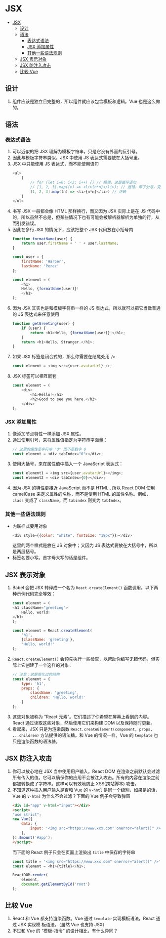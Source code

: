 # JSX


<!-- TOC -->

- [JSX](#jsx)
    - [设计](#设计)
    - [语法](#语法)
        - [表达式语法](#表达式语法)
        - [JSX 添加属性](#jsx-添加属性)
        - [其他一些语法规则](#其他一些语法规则)
    - [JSX 表示对象](#jsx-表示对象)
    - [JSX 防注入攻击](#jsx-防注入攻击)
    - [比较 Vue](#比较-vue)

<!-- /TOC -->


## 设计
1. 组件应该是独立且完整的，所以组件就应该包含模板和逻辑。Vue 也是这么做的。


## 语法
### 表达式语法
1. 可以近似的把 JSX 理解为模板字符串，只是它没有外面的反引号。
2. 因此与模板字符串类似，JSX 中使用 JS 表达式需要放在大括号里。
3. JSX 中只能使用 JS 表达式，而不能使用语句
    ```js
    <ul>
        {
            // for (let i=0; i<3; i++) {} // 报错，这是循环语句
            // [1, 2, 3].map((n) => <li>{n*n}</li>); // 报错，带了分号，变成了语句
            [1, 2, 3].map((n) => <li>{n*n}</li>) // 正确
        }
    </ul>
    ```
3. 书写 JSX 一般都会像 HTML 那样换行，而又因为 JSX 实际上是在 JS 代码中的，所以虽然不总是，但某些情况下也有可能会被解析器解析为单独的行，从而引发错误。
4. 因此在多行 JSX 的情况下，应该把整个 JSX 代码放在小括号内
    ```js
    function formatName(user) {
        return user.firstName + ' ' + user.lastName;
    }

    const user = {
        firstName: 'Harper',
        lastName: 'Perez'
    };

    const element = (
        <h1>
        Hello, {formatName(user)}!
        </h1>
    );
    ```
5. 因为 JSX 其实也是和模板字符串一样的 JS 表达式，所以就可以把它当做普通的 JS 表达式来任意使用
    ```js
    function getGreeting(user) {
        if (user) {
            return <h1>Hello, {formatName(user)}!</h1>;
        }
        return <h1>Hello, Stranger.</h1>;
    }
    ```
6. 如果 JSX 标签是闭合式的，那么你需要在结尾处用 `/>`
    ```js
    const element = <img src={user.avatarUrl} />;
    ```
7. JSX 标签可以相互嵌套
    ```js
    const element = (
        <div>
            <h1>Hello!</h1>
            <h2>Good to see you here.</h2>
        </div>
    );
    ```

### JSX 添加属性
1. 像添加节点特性一样添加 JSX 属性。
2. 通过使用引号，来将属性值指定为字符串字面量：
    ```js
    // 这里的属性是字符串 "0" 而不是数字 0
    const element = <div tabIndex="0"></div>;
    ```
3. 使用大括号，来在属性值中插入一个 JavaScript 表达式：
    ```js
    const element1 = <img src={user.avatarUrl}></img>;
    const element2 = <div tabIndex={0}></div>;
    ```
4. 因为 JSX 的特性更接近 JavaScript 而不是 HTML , 所以 React DOM 使用 camelCase 来定义属性的名称，而不是使用 HTML 的属性名称。例如，`class` 变成了 `className`，而 `tabindex` 则变为 `tabIndex`。

### 其他一些语法规则
* 内联样式要用对象
    ```js
    <div style={{color: "white", fontSize: "18px"}}></div>
    ```
    这里的两个样式是放在 JS 对象中；又因为 JS 表达式要放在大括号中，所以是两层括号。
* 标签名要小写。首字母大写的话是组件。


## JSX 表示对象
1. Babel 会把 JSX 转译成一个名为 `React.createElement()` 函数调用。以下两种示例代码完全等效：
    ```js
    const element = (
    <h1 className="greeting">
        Hello, world!
    </h1>
    );
    ```
    ```js
    const element = React.createElement(
        'h1',
        {className: 'greeting'},
        'Hello, world!'
    );
    ```
2. `React.createElement()` 会预先执行一些检查，以帮助你编写无错代码，但实际上它创建了一个这样的对象：
    ```js
    // 注意：这是简化过的结构
    const element = {
        type: 'h1',
        props: {
            className: 'greeting',
            children: 'Hello, world!'
        }
    };
    ```
3. 这些对象被称为 “React 元素”。它们描述了你希望在屏幕上看到的内容。React 通过读取这些对象，然后使用它们来构建 DOM 以及保持随时更新。
4. 看起来，JSX 只是为渲染函数 `React.createElement(component, props, ...children)` 方法提供的语法糖。和 Vue 的情况一样，Vue 的 `template` 也只是渲染函数的语法糖。


## JSX 防注入攻击
1. 你可以放心地在 JSX 当中使用用户输入。React DOM 在渲染之前默认会过滤所有传入的值。它可以确保你的应用不会被注入攻击。所有的内容在渲染之前都被转换成了字符串。这样可以有效地防止 XSS(跨站脚本) 攻击。
2. 不知道这种插入用户输入是否和 Vue 的 `v-hmtl` 是同一个级别，如果是的话，Vue 的 `v-html` 为什么不会过滤？下面的 Vue 例子会导致弹窗
    ```html
    <div id="app" v-html="input"></div>
    <script>
    "use strict";
    new Vue({
        data: {
            input: '<img src="https://www.xxx.com" onerror="alert()" />',
        },
    }).$mount('#app');
    </script>
    ```
    而下面的 React 例子只会在页面上渲染出 `title` 中保存的字符串
    ```js
    const title = '<img src="https://www.xxx.com" onerror="alert()" />';
    const element = <h1>{title}</h1>;

    ReactDOM.render(
        element,
        document.getElementById('root')
    );
    ```


## 比较 Vue
1. React 和 Vue 都支持渲染函数。Vue 通过 `template` 实现模板语法，React 通过 JSX 实现模
板语法。（虽然 Vue 也支持 JSX）
2. 不过和 Vue 的 “模板-指令” 的设计相比，有什么异同？